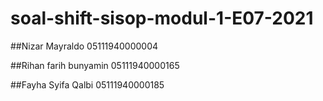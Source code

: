# soal-shift-sisop-modul-1-E07-2021

##Nizar Mayraldo	    	05111940000004

##Rihan farih bunyamin	05111940000165

##Fayha Syifa Qalbi   	05111940000185


